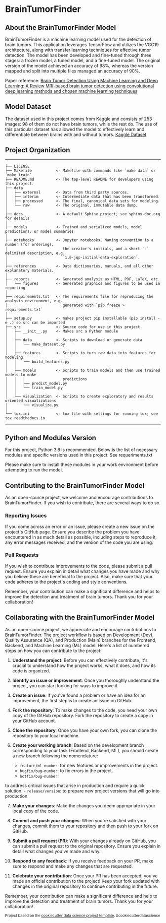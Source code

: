# BrainTumorFinder

## About the BrainTumorFinder Model

BrainTumorFinder is a machine learning model used for the detection of brain tumors. This application leverages TensorFlow and utilizes the VGG19 architecture, along with transfer learning techniques for effective tumor detection. The model has been developed and fine-tuned through three stages: a frozen model, a tuned model, and a fine-tuned model. The original version of the model achieved an accuracy of 98%, whereas the version mapped and split into multiple files managed an accuracy of 90%.

Paper reference: 
[Brain Tumor Detection Using Machine Learning and Deep Learning: A Review](https://webofscience.uca.elogim.com/wos/woscc/full-record/WOS:000848445600003)
[MRI-based brain tumor detection using convolutional deep learning methods and chosen machine learning techniques](https://webofscience.uca.elogim.com/wos/woscc/full-record/WOS:000917653900002)

## Model Dataset

The dataset used in this project comes from Kaggle and consists of 253 images: 98 of them do not have brain tumors, while the rest do. The use of this particular dataset has allowed the model to effectively learn and differentiate between brains with and without tumors.
[Kaggle Dataset](https://www.kaggle.com/datasets/navoneel/brain-mri-images-for-brain-tumor-detection)

## Project Organization
------------

    ├── LICENSE
    ├── Makefile           <- Makefile with commands like `make data` or `make train`
    ├── README.md          <- The top-level README for developers using this project.
    ├── data
    │   ├── external       <- Data from third party sources.
    │   ├── interim        <- Intermediate data that has been transformed.
    │   ├── processed      <- The final, canonical data sets for modeling.
    │   └── raw            <- The original, immutable data dump.
    │
    ├── docs               <- A default Sphinx project; see sphinx-doc.org for details
    │
    ├── models             <- Trained and serialized models, model predictions, or model summaries
    │
    ├── notebooks          <- Jupyter notebooks. Naming convention is a number (for ordering),
    │                         the creator's initials, and a short `-` delimited description, e.g.
    │                         `1.0-jqp-initial-data-exploration`.
    │
    ├── references         <- Data dictionaries, manuals, and all other explanatory materials.
    │
    ├── reports            <- Generated analysis as HTML, PDF, LaTeX, etc.
    │   └── figures        <- Generated graphics and figures to be used in reporting
    │
    ├── requirements.txt   <- The requirements file for reproducing the analysis environment, e.g.
    │                         generated with `pip freeze > requirements.txt`
    │
    ├── setup.py           <- makes project pip installable (pip install -e .) so src can be imported
    ├── src                <- Source code for use in this project.
    │   ├── __init__.py    <- Makes src a Python module
    │   │
    │   ├── data           <- Scripts to download or generate data
    │   │   └── make_dataset.py
    │   │
    │   ├── features       <- Scripts to turn raw data into features for modeling
    │   │   └── build_features.py
    │   │
    │   ├── models         <- Scripts to train models and then use trained models to make
    │   │   │                 predictions
    │   │   ├── predict_model.py
    │   │   └── train_model.py
    │   │
    │   └── visualization  <- Scripts to create exploratory and results oriented visualizations
    │       └── visualize.py
    │
    └── tox.ini            <- tox file with settings for running tox; see tox.readthedocs.io


--------

## Python and Modules Version

For this project, Python 3.8 is recommended. Below is the list of necessary modules and specific versions used in this project:
See requeriments.txt

Please make sure to install these modules in your work environment before attempting to run the model.

## Contributing to the BrainTumorFinder Model

As an open-source project, we welcome and encourage contributions to BrainTumorFinder. If you wish to contribute, there are several ways to do so.

### Reporting Issues

If you come across an error or an issue, please create a new issue on the project's GitHub page. Ensure you describe the problem you have encountered in as much detail as possible, including steps to reproduce it, any error messages received, and the version of the code you are using.

### Pull Requests

If you wish to contribute improvements to the code, please submit a pull request. Ensure you explain in detail what changes you have made and why you believe these are beneficial to the project. Also, make sure that your code adheres to the project's coding and style conventions.

Remember, your contribution can make a significant difference and helps to improve the detection and treatment of brain tumors. Thank you for your collaboration!

## Collaborating with the BrainTumorFinder Model

As an open-source project, we appreciate and encourage contributions to BrainTumorFinder. The project workflow is based on Development (Dev), Quality Assurance (QA), and Production (Main) branches for the Frontend, Backend, and Machine Learning (ML) model. Here's a list of numbered steps on how you can contribute to the project:

1. **Understand the project**: Before you can effectively contribute, it's crucial to understand how the project works, what it does, and how its code is organized.

2. **Identify an issue or improvement**: Once you thoroughly understand the project, you can start looking for ways to improve it.

3. **Create an issue**: If you've found a problem or have an idea for an improvement, the first step is to create an issue on GitHub.

4. **Fork the repository**: To make changes to the code, you need your own copy of the GitHub repository. Fork the repository to create a copy in your GitHub account.

5. **Clone the repository**: Once you have your own fork, you can clone the repository to your local machine.

6. **Create your working branch**: Based on the development branch corresponding to your task (Frontend, Backend, ML), you should create a new branch following the nomenclature:

    - `feature/ml-number`: for new features or improvements in the project.
    - `bugfix/bug-number`: to fix errors in the project.
    - `hotfix/bug-number`:

to address critical issues that arise in production and require a quick solution.
    - `release/version`: to prepare new project versions that will go into production.

7. **Make your changes**: Make the changes you deem appropriate in your local copy of the code.

8. **Commit and push your changes**: When you're satisfied with your changes, commit them to your repository and then push to your fork on GitHub.

9. **Submit a pull request (PR)**: With your changes already on GitHub, you can submit a pull request to the original repository. Ensure you explain in detail what changes you've made and why.

10. **Respond to any feedback**: If you receive feedback on your PR, make sure to respond and make any changes that are requested.

11. **Celebrate your contribution**: Once your PR has been accepted, you've made an official contribution to the project! Keep your fork updated with changes in the original repository to continue contributing in the future.

Remember, your contribution can make a significant difference and help to improve the detection and treatment of brain tumors. Thank you for your collaboration!



<p><small>Project based on the <a target="_blank" href="https://drivendata.github.io/cookiecutter-data-science/">cookiecutter data science project template</a>. #cookiecutterdatascience</small></p>
